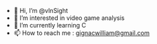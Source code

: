 - 👋 Hi, I’m @vlnSight
- 👀 I’m interested in video game analysis
- 🌱 I’m currently learning C
- 📫 How to reach me : gignacwilliam@gmail.com

<!---
vlnSight/vlnSight is a ✨ special ✨ repository because its `README.md` (this file) appears on your GitHub profile.
You can click the Preview link to take a look at your changes.
--->
